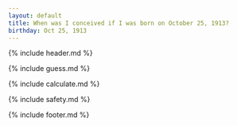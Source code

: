 ```yaml
---
layout: default
title: When was I conceived if I was born on October 25, 1913?
birthday: Oct 25, 1913
---
```


{% include header.md %}

{% include guess.md %}

{% include calculate.md %}

{% include safety.md %}

{% include footer.md %}



